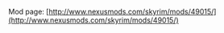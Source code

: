 Mod page: [http://www.nexusmods.com/skyrim/mods/49015/](http://www.nexusmods.com/skyrim/mods/49015/)